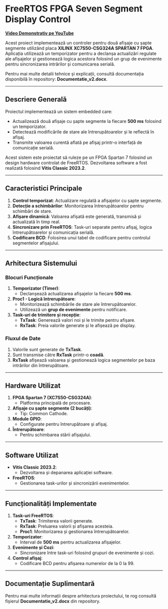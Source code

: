 # FreeRTOS FPGA Seven Segment Display Control

[**Video Demonstrativ pe YouTube**](https://youtu.be/Rv9mmJlA4cA)

Acest proiect implementează un controler pentru două afișaje cu șapte segmente utilizând placa **XILINX XC7S50-CSG324A SPARTAN 7 FPGA**. Aplicația utilizează un temporizator pentru a declanșa actualizări regulate ale afișajelor și gestionează logica acestora folosind un grup de evenimente pentru sincronizarea intrărilor și comunicarea serială.

Pentru mai multe detalii tehnice și explicații, consultă documentația disponibilă în repository: **Documentatie_v2.docx**.

---

## **Descriere Generală**

Proiectul implementează un sistem embedded care:
- Actualizează două afișaje cu șapte segmente la fiecare **500 ms** folosind un temporizator.
- Detectează modificările de stare ale întrerupătoarelor și le reflectă în afișaj.
- Transmite valoarea curentă aflată pe afișaj printr-o interfață de comunicație serială.

Acest sistem este proiectat să ruleze pe un FPGA Spartan 7 folosind un design hardware controlat de FreeRTOS. Dezvoltarea software a fost realizată folosind **Vitis Classic 2023.2**.

---

## **Caracteristici Principale**

1. **Control temporizat**: Actualizare regulată a afișajelor cu șapte segmente.
2. **Detecție a schimbărilor**: Monitorizarea întrerupătoarelor pentru schimbări de stare.
3. **Afișare dinamică**: Valoarea afișată este generată, transmisă și actualizată în timp real.
4. **Sincronizare prin FreeRTOS**: Task-uri separate pentru afișaj, logica întrerupătoarelor și comunicația serială.
5. **Codificare BCD**: Folosirea unui tabel de codificare pentru controlul segmentelor afișajului.

---

## **Arhitectura Sistemului**

### **Blocuri Funcționale**
1. **Temporizator (Timer)**:
   - Declanșează actualizarea afișajelor la fiecare **500 ms**.
2. **Proc1 - Logică întrerupătoare**:
   - Monitorizează schimbările de stare ale întrerupătoarelor.
   - Utilizează un **grup de evenimente** pentru notificare.
3. **Task-uri de trimitere și recepție**:
   - **TxTask**: Generează valori noi și le trimite pentru afișare.
   - **RxTask**: Preia valorile generate și le afișează pe display.

### **Fluxul de Date**
1. Valorile sunt generate de **TxTask**.
2. Sunt transmise către **RxTask** printr-o **coadă**.
3. **RxTask** afișează valoarea și gestionează logica segmentelor pe baza intrărilor din întrerupătoare.

---

## **Hardware Utilizat**

1. **FPGA Spartan 7 (XC7S50-CSG324A)**:
   - Platforma principală de procesare.
2. **Afișaje cu șapte segmente (2 bucăți)**:
   - Tip: Common Cathode.
3. **Module GPIO**:
   - Configurate pentru întrerupătoare și afișaj.
4. **Întrerupătoare**:
   - Pentru schimbarea stării afișajului.

---

## **Software Utilizat**

- **Vitis Classic 2023.2**:
  - Dezvoltarea și depanarea aplicației software.
- **FreeRTOS**:
  - Gestionarea task-urilor și sincronizării evenimentelor.

---

## **Funcționalități Implementate**

1. **Task-uri FreeRTOS**:
   - **TxTask**: Trimiterea valorii generate.
   - **RxTask**: Preluarea valorii și afișarea acesteia.
   - **Proc1**: Monitorizarea și gestionarea întrerupătoarelor.
2. **Temporizator**:
   - Interval de **500 ms** pentru actualizarea afișajelor.
3. **Evenimente și Cozi**:
   - Sincronizare între task-uri folosind grupuri de evenimente și cozi.
4. **Control afișaj**:
   - Codificare BCD pentru afișarea numerelor de la 0 la 99.

---

## **Documentație Suplimentară**

Pentru mai multe informații despre arhitectura proiectului, te rog consultă fișierul **Documentatie_v2.docx** din repository.
